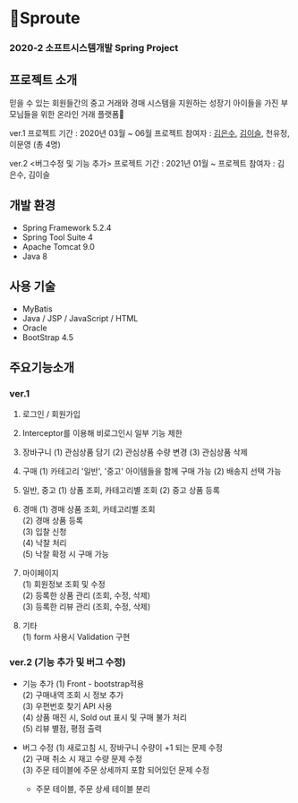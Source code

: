 # 👶Sproute
### 2020-2 소프트시스템개발 Spring Project

## 프로젝트 소개
믿을 수 있는 회원들간의 중고 거래와 경매 시스템을 지원하는 성장기 아이들을 가진 부모님들을 위한 온라인 거래 플랫폼🤱

ver.1
프로젝트 기간 : 2020년 03월 ~ 06월
프로젝트 참여자 :  [김은수](https://github.com/eunsoo999), [김이슬](https://github.com/acornSeul), 천유정, 이문영 (총 4명)

ver.2 <버그수정 및 기능 추가>
프로젝트 기간 : 2021년 01월 ~
프로젝트 참여자 : 김은수, 김이슬

## 개발 환경

 - Spring Framework 5.2.4 
 - Spring Tool Suite 4 
 - Apache Tomcat 9.0 
 - Java 8

## 사용 기술

 - MyBatis
 - Java / JSP / JavaScript / HTML 
 - Oracle 
 - BootStrap 4.5

## 주요기능소개
### ver.1

 1. 로그인 / 회원가입

 2. Interceptor를 이용해 비로그인시 일부 기능 제한

 3. 장바구니
(1) 관심상품 담기
(2) 관심상품 수량 변경
(3) 관심상품 삭제

 4. 구매
 (1) 카테고리 '일반', '중고' 아이템들을 함께 구매 가능
 (2) 배송지 선택 가능

 5. 일반, 중고 
(1) 상품 조회, 카테고리별 조회
(2) 중고 상품 등록

 6. 경매
(1) 경매 상품 조회, 카테고리별 조회  
(2) 경매 상품 등록  
(3) 입찰 신청  
(4) 낙찰 처리   
(5) 낙찰 확정 시 구매 가능  

 8. 마이페이지  
(1) 회원정보 조회 및 수정  
(2) 등록한 상품 관리 (조회, 수정, 삭제)  
(3) 등록한 리뷰 관리 (조회, 수정, 삭제)  

 9. 기타  
(1) form 사용시 Validation 구현  

### ver.2 (기능 추가 및 버그 수정)
- 기능 추가
(1) Front - bootstrap적용  
(2) 구매내역 조회 시 정보 추가  
(3) 우편번호 찾기 API 사용  
(4) 상품 매진 시, Sold out 표시 및 구매 불가 처리  
(5) 리뷰 별점, 평점 출력  

- 버그 수정
(1) 새로고침 시, 장바구니 수량이 +1 되는 문제 수정  
(2) 구매 취소 시 재고 수량 문제 수정  
(3) 주문 테이블에 주문 상세까지 포함 되어있던 문제 수정  
    - 주문 테이블, 주문 상세 테이블 분리  
